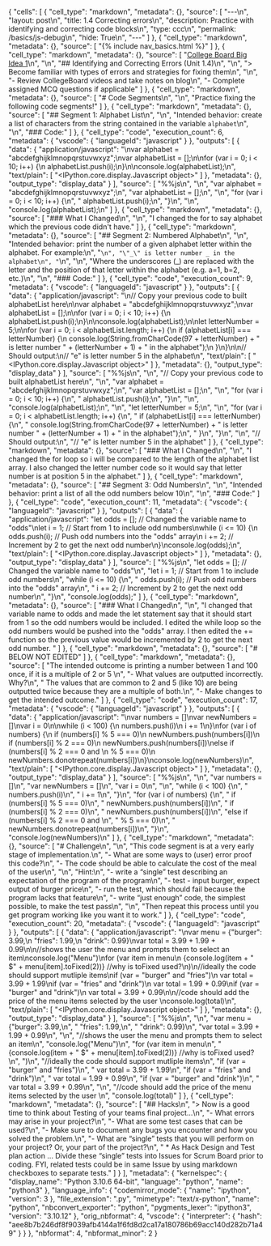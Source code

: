 {
 "cells": [
  {
   "cell_type": "markdown",
   "metadata": {},
   "source": [
    "---\n",
    "layout: post\n",
    "title: 1.4 Correcting errors\n",
    "description: Practice with identifying and correcting code blocks\n",
    "type: ccc\n",
    "permalink: /basics/js-debug\n",
    "hide: True\n",
    "---"
   ]
  },
  {
   "cell_type": "markdown",
   "metadata": {},
   "source": [
    "{% include nav_basics.html %}"
   ]
  },
  {
   "cell_type": "markdown",
   "metadata": {},
   "source": [
    "[College Board Big Idea 1](https://apclassroom.collegeboard.org/103/home?unit=1)\n",
    "\n",
    "## Identifying and Correcting Errors (Unit 1.4)\n",
    "\n",
    "> Become familiar with types of errors and strategies for fixing them\n",
    "\n",
    "- Review CollegeBoard videos and take notes on blog\n",
    "- Complete assigned MCQ questions if applicable"
   ]
  },
  {
   "cell_type": "markdown",
   "metadata": {},
   "source": [
    "# Code Segments\n",
    "\n",
    "Practice fixing the following code segments!"
   ]
  },
  {
   "cell_type": "markdown",
   "metadata": {},
   "source": [
    "## Segment 1: Alphabet List\n",
    "\n",
    "Intended behavior: create a list of characters from the string contained in the variable `alphabet`\n",
    "\n",
    "### Code:"
   ]
  },
  {
   "cell_type": "code",
   "execution_count": 6,
   "metadata": {
    "vscode": {
     "languageId": "javascript"
    }
   },
   "outputs": [
    {
     "data": {
      "application/javascript": "\nvar alphabet = \"abcdefghijklmnopqrstuvwxyz\";\nvar alphabetList = [];\n\nfor (var i = 0; i < 10; i++) {\n    alphabetList.push(i);\n}\n\nconsole.log(alphabetList);\n",
      "text/plain": [
       "<IPython.core.display.Javascript object>"
      ]
     },
     "metadata": {},
     "output_type": "display_data"
    }
   ],
   "source": [
    "%%js\n",
    "\n",
    "var alphabet = \"abcdefghijklmnopqrstuvwxyz\";\n",
    "var alphabetList = [];\n",
    "\n",
    "for (var i = 0; i < 10; i++) {\n",
    "    alphabetList.push(i);\n",
    "}\n",
    "\n",
    "console.log(alphabetList);\n"
   ]
  },
  {
   "cell_type": "markdown",
   "metadata": {},
   "source": [
    "### What I Changed\n",
    "\n",
    "I changed the for to say alphabet which the previous code didn't have."
   ]
  },
  {
   "cell_type": "markdown",
   "metadata": {},
   "source": [
    "## Segment 2: Numbered Alphabet\n",
    "\n",
    "Intended behavior: print the number of a given alphabet letter within the alphabet. For example:\n",
    "```\n",
    "\"_\" is letter number _ in the alphabet\n",
    "```\n",
    "\n",
    "Where the underscores (_) are replaced with the letter and the position of that letter within the alphabet (e.g. a=1, b=2, etc.)\n",
    "\n",
    "### Code:"
   ]
  },
  {
   "cell_type": "code",
   "execution_count": 9,
   "metadata": {
    "vscode": {
     "languageId": "javascript"
    }
   },
   "outputs": [
    {
     "data": {
      "application/javascript": "\n// Copy your previous code to built alphabetList here\n\nvar alphabet = \"abcdefghijklmnopqrstuvwxyz\";\nvar alphabetList = [];\n\nfor (var i = 0; i < 10; i++) {\n    alphabetList.push(i);\n}\n\nconsole.log(alphabetList);\n\nlet letterNumber = 5;\n\nfor (var i = 0; i < alphabetList.length; i++) {\n    if (alphabetList[i] === letterNumber) {\n        console.log(String.fromCharCode(97 + letterNumber) + \" is letter number \" + (letterNumber + 1) + \" in the alphabet\");\n    }\n}\n\n// Should output:\n// \"e\" is letter number 5 in the alphabet\n",
      "text/plain": [
       "<IPython.core.display.Javascript object>"
      ]
     },
     "metadata": {},
     "output_type": "display_data"
    }
   ],
   "source": [
    "%%js\n",
    "\n",
    "// Copy your previous code to built alphabetList here\n",
    "\n",
    "var alphabet = \"abcdefghijklmnopqrstuvwxyz\";\n",
    "var alphabetList = [];\n",
    "\n",
    "for (var i = 0; i < 10; i++) {\n",
    "    alphabetList.push(i);\n",
    "}\n",
    "\n",
    "console.log(alphabetList);\n",
    "\n",
    "let letterNumber = 5;\n",
    "\n",
    "for (var i = 0; i < alphabetList.length; i++) {\n",
    "    if (alphabetList[i] === letterNumber) {\n",
    "        console.log(String.fromCharCode(97 + letterNumber) + \" is letter number \" + (letterNumber + 1) + \" in the alphabet\");\n",
    "    }\n",
    "}\n",
    "\n",
    "// Should output:\n",
    "// \"e\" is letter number 5 in the alphabet"
   ]
  },
  {
   "cell_type": "markdown",
   "metadata": {},
   "source": [
    "### What I Changed\n",
    "\n",
    "I changed the for loop so i will be compared to the length of the alphabet list array. I also changed the letter number code so it would say that letter number is at position 5 in the alphabet."
   ]
  },
  {
   "cell_type": "markdown",
   "metadata": {},
   "source": [
    "## Segment 3: Odd Numbers\n",
    "\n",
    "Intended behavior: print a list of all the odd numbers below 10\n",
    "\n",
    "### Code:"
   ]
  },
  {
   "cell_type": "code",
   "execution_count": 11,
   "metadata": {
    "vscode": {
     "languageId": "javascript"
    }
   },
   "outputs": [
    {
     "data": {
      "application/javascript": "let odds = []; // Changed the variable name to \"odds\"\nlet i = 1; // Start from 1 to include odd numbers\nwhile (i <= 10) {\n  odds.push(i); // Push odd numbers into the \"odds\" array\n  i += 2; // Increment by 2 to get the next odd number\n}\nconsole.log(odds);\n",
      "text/plain": [
       "<IPython.core.display.Javascript object>"
      ]
     },
     "metadata": {},
     "output_type": "display_data"
    }
   ],
   "source": [
    "%%js\n",
    "let odds = []; // Changed the variable name to \"odds\"\n",
    "let i = 1; // Start from 1 to include odd numbers\n",
    "while (i <= 10) {\n",
    "  odds.push(i); // Push odd numbers into the \"odds\" array\n",
    "  i += 2; // Increment by 2 to get the next odd number\n",
    "}\n",
    "console.log(odds);"
   ]
  },
  {
   "cell_type": "markdown",
   "metadata": {},
   "source": [
    "### What I Changed\n",
    "\n",
    "I changed that variable name to odds and made the let statement say that it should start from 1 so the odd numbers would be included. I edited the while loop so the odd numbers would be pushed into the \"odds\" array. I then edited the += function so the previous value would be incremented by 2 to get the next odd number. "
   ]
  },
  {
   "cell_type": "markdown",
   "metadata": {},
   "source": [
    "# BELOW NOT EDITED"
   ]
  },
  {
   "cell_type": "markdown",
   "metadata": {},
   "source": [
    "The intended outcome is printing a number between 1 and 100 once, if it is a multiple of 2 or 5 \n",
    "- What values are outputted incorrectly. Why?\n",
    "    The values that are common to 2 and 5 (like 10) are being outputted twice because they are a multiple of both.\n",
    "- Make changes to get the intended outcome."
   ]
  },
  {
   "cell_type": "code",
   "execution_count": 17,
   "metadata": {
    "vscode": {
     "languageId": "javascript"
    }
   },
   "outputs": [
    {
     "data": {
      "application/javascript": "\nvar numbers = []\nvar newNumbers = []\nvar i = 0\n\nwhile (i < 100) {\n    numbers.push(i)\n    i += 1\n}\nfor (var i of numbers) {\n    if (numbers[i] % 5 === 0)\n        newNumbers.push(numbers[i])\n    if (numbers[i] % 2 === 0)\n        newNumbers.push(numbers[i])\nelse if (numbers[i] % 2 === 0 and \n            % 5 === 0)\n        newNumbers.donotrepeat(numbers[i])\n}\nconsole.log(newNumbers)\n",
      "text/plain": [
       "<IPython.core.display.Javascript object>"
      ]
     },
     "metadata": {},
     "output_type": "display_data"
    }
   ],
   "source": [
    "%%js\n",
    "\n",
    "var numbers = []\n",
    "var newNumbers = []\n",
    "var i = 0\n",
    "\n",
    "while (i < 100) {\n",
    "    numbers.push(i)\n",
    "    i += 1\n",
    "}\n",
    "for (var i of numbers) {\n",
    "    if (numbers[i] % 5 === 0)\n",
    "        newNumbers.push(numbers[i])\n",
    "    if (numbers[i] % 2 === 0)\n",
    "        newNumbers.push(numbers[i])\n",
    "else if (numbers[i] % 2 === 0 and \n",
    "            % 5 === 0)\n",
    "        newNumbers.donotrepeat(numbers[i])\n",
    "}\n",
    "console.log(newNumbers)\n"
   ]
  },
  {
   "cell_type": "markdown",
   "metadata": {},
   "source": [
    "# Challenge\n",
    "\n",
    "This code segment is at a very early stage of implementation.\n",
    "- What are some ways to (user) error proof this code?\n",
    "- The code should be able to calculate the cost of the meal of the user\n",
    "\n",
    "Hint:\n",
    "- write a “single” test describing an expectation of the program of the program\n",
    "- test - input burger, expect output of burger price\n",
    "- run the test, which should fail because the program lacks that feature\n",
    "- write “just enough” code, the simplest possible, to make the test pass\n",
    "\n",
    "Then repeat this process until you get program working like you want it to work."
   ]
  },
  {
   "cell_type": "code",
   "execution_count": 20,
   "metadata": {
    "vscode": {
     "languageId": "javascript"
    }
   },
   "outputs": [
    {
     "data": {
      "application/javascript": "\nvar menu =  {\"burger\": 3.99,\n         \"fries\": 1.99,\n         \"drink\": 0.99}\nvar total = 3.99 + 1.99 + 0.99\n\n//shows the user the menu and prompts them to select an item\nconsole.log(\"Menu\")\nfor (var item in menu\n    {console.log(item + \"  $\" + menu[item].toFixed(2))} //why is toFixed used?\n)\n//ideally the code should support mutliple items\nif (var = \"burger\" and \"fries\")\n    var total = 3.99 + 1.99\nif (var = \"fries\" and \"drink\")\n    var total = 1.99 + 0.99\nif (var = \"burger\" and \"drink\")\n    var total = 3.99 + 0.99\n\n//code should add the price of the menu items selected by the user \nconsole.log(total)\n",
      "text/plain": [
       "<IPython.core.display.Javascript object>"
      ]
     },
     "metadata": {},
     "output_type": "display_data"
    }
   ],
   "source": [
    "%%js\n",
    "\n",
    "var menu =  {\"burger\": 3.99,\n",
    "         \"fries\": 1.99,\n",
    "         \"drink\": 0.99}\n",
    "var total = 3.99 + 1.99 + 0.99\n",
    "\n",
    "//shows the user the menu and prompts them to select an item\n",
    "console.log(\"Menu\")\n",
    "for (var item in menu\n",
    "    {console.log(item + \"  $\" + menu[item].toFixed(2))} //why is toFixed used?\n",
    ")\n",
    "//ideally the code should support mutliple items\n",
    "if (var = \"burger\" and \"fries\")\n",
    "    var total = 3.99 + 1.99\n",
    "if (var = \"fries\" and \"drink\")\n",
    "    var total = 1.99 + 0.99\n",
    "if (var = \"burger\" and \"drink\")\n",
    "    var total = 3.99 + 0.99\n",
    "\n",
    "//code should add the price of the menu items selected by the user \n",
    "console.log(total)"
   ]
  },
  {
   "cell_type": "markdown",
   "metadata": {},
   "source": [
    "## Hacks\n",
    "> Now is a good time to think about Testing of your teams final project...\n",
    "- What errors may arise in your project?\n",
    "- What are some test cases that can be used?\n",
    "- Make sure to document any bugs you encounter and how you solved the problem.\n",
    "- What are “single” tests that you will perform on your project? Or, your part of the project?\n",
    "    * As Hack Design and Test plan action … Divide these “single” tests into Issues for Scrum Board prior to coding. FYI, related tests could be in same Issue by using markdown checkboxes to separate tests."
   ]
  }
 ],
 "metadata": {
  "kernelspec": {
   "display_name": "Python 3.10.6 64-bit",
   "language": "python",
   "name": "python3"
  },
  "language_info": {
   "codemirror_mode": {
    "name": "ipython",
    "version": 3
   },
   "file_extension": ".py",
   "mimetype": "text/x-python",
   "name": "python",
   "nbconvert_exporter": "python",
   "pygments_lexer": "ipython3",
   "version": "3.10.12"
  },
  "orig_nbformat": 4,
  "vscode": {
   "interpreter": {
    "hash": "aee8b7b246df8f9039afb4144a1f6fd8d2ca17a180786b69acc140d282b71a49"
   }
  }
 },
 "nbformat": 4,
 "nbformat_minor": 2
}
